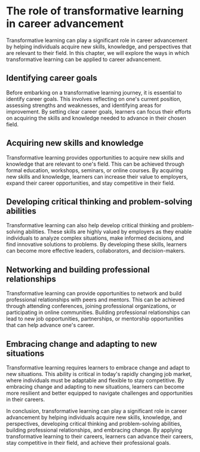 The role of transformative learning in career advancement
============================================================================================================================

Transformative learning can play a significant role in career advancement by helping individuals acquire new skills, knowledge, and perspectives that are relevant to their field. In this chapter, we will explore the ways in which transformative learning can be applied to career advancement.

Identifying career goals
------------------------

Before embarking on a transformative learning journey, it is essential to identify career goals. This involves reflecting on one's current position, assessing strengths and weaknesses, and identifying areas for improvement. By setting clear career goals, learners can focus their efforts on acquiring the skills and knowledge needed to advance in their chosen field.

Acquiring new skills and knowledge
----------------------------------

Transformative learning provides opportunities to acquire new skills and knowledge that are relevant to one's field. This can be achieved through formal education, workshops, seminars, or online courses. By acquiring new skills and knowledge, learners can increase their value to employers, expand their career opportunities, and stay competitive in their field.

Developing critical thinking and problem-solving abilities
----------------------------------------------------------

Transformative learning can also help develop critical thinking and problem-solving abilities. These skills are highly valued by employers as they enable individuals to analyze complex situations, make informed decisions, and find innovative solutions to problems. By developing these skills, learners can become more effective leaders, collaborators, and decision-makers.

Networking and building professional relationships
--------------------------------------------------

Transformative learning can provide opportunities to network and build professional relationships with peers and mentors. This can be achieved through attending conferences, joining professional organizations, or participating in online communities. Building professional relationships can lead to new job opportunities, partnerships, or mentorship opportunities that can help advance one's career.

Embracing change and adapting to new situations
-----------------------------------------------

Transformative learning requires learners to embrace change and adapt to new situations. This ability is critical in today's rapidly changing job market, where individuals must be adaptable and flexible to stay competitive. By embracing change and adapting to new situations, learners can become more resilient and better equipped to navigate challenges and opportunities in their careers.

In conclusion, transformative learning can play a significant role in career advancement by helping individuals acquire new skills, knowledge, and perspectives, developing critical thinking and problem-solving abilities, building professional relationships, and embracing change. By applying transformative learning to their careers, learners can advance their careers, stay competitive in their field, and achieve their professional goals.
